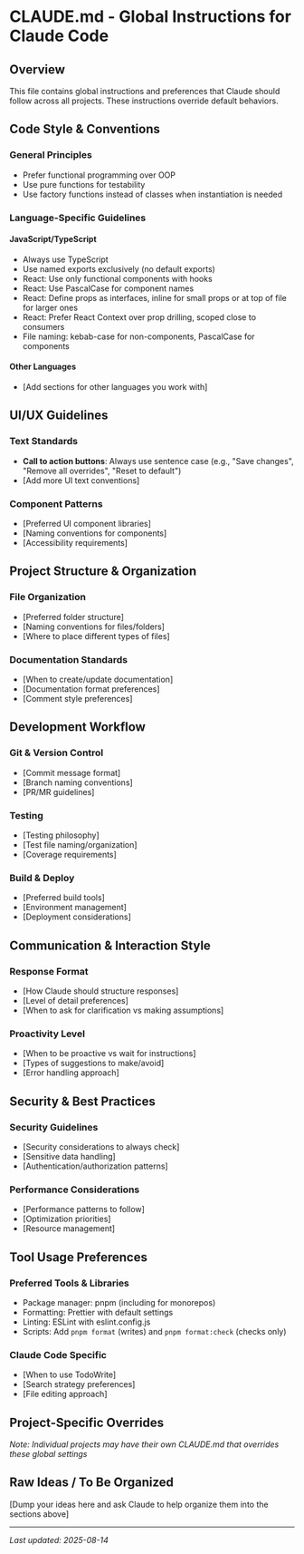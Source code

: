 # CLAUDE.md - Global Instructions for Claude Code

## Overview

This file contains global instructions and preferences that Claude should follow across all projects. These instructions override default behaviors.

## Code Style & Conventions

### General Principles

- Prefer functional programming over OOP
- Use pure functions for testability
- Use factory functions instead of classes when instantiation is needed

### Language-Specific Guidelines

#### JavaScript/TypeScript

- Always use TypeScript
- Use named exports exclusively (no default exports)
- React: Use only functional components with hooks
- React: Use PascalCase for component names
- React: Define props as interfaces, inline for small props or at top of file for larger ones
- React: Prefer React Context over prop drilling, scoped close to consumers
- File naming: kebab-case for non-components, PascalCase for components

#### Other Languages

- [Add sections for other languages you work with]

## UI/UX Guidelines

### Text Standards

- **Call to action buttons**: Always use sentence case (e.g.,
  "Save changes", "Remove all overrides", "Reset to default")
- [Add more UI text conventions]

### Component Patterns

- [Preferred UI component libraries]
- [Naming conventions for components]
- [Accessibility requirements]

## Project Structure & Organization

### File Organization

- [Preferred folder structure]
- [Naming conventions for files/folders]
- [Where to place different types of files]

### Documentation Standards

- [When to create/update documentation]
- [Documentation format preferences]
- [Comment style preferences]

## Development Workflow

### Git & Version Control

- [Commit message format]
- [Branch naming conventions]
- [PR/MR guidelines]

### Testing

- [Testing philosophy]
- [Test file naming/organization]
- [Coverage requirements]

### Build & Deploy

- [Preferred build tools]
- [Environment management]
- [Deployment considerations]

## Communication & Interaction Style

### Response Format

- [How Claude should structure responses]
- [Level of detail preferences]
- [When to ask for clarification vs making assumptions]

### Proactivity Level

- [When to be proactive vs wait for instructions]
- [Types of suggestions to make/avoid]
- [Error handling approach]

## Security & Best Practices

### Security Guidelines

- [Security considerations to always check]
- [Sensitive data handling]
- [Authentication/authorization patterns]

### Performance Considerations

- [Performance patterns to follow]
- [Optimization priorities]
- [Resource management]

## Tool Usage Preferences

### Preferred Tools & Libraries

- Package manager: pnpm (including for monorepos)
- Formatting: Prettier with default settings
- Linting: ESLint with eslint.config.js
- Scripts: Add `pnpm format` (writes) and `pnpm format:check` (checks only)

### Claude Code Specific

- [When to use TodoWrite]
- [Search strategy preferences]
- [File editing approach]

## Project-Specific Overrides

_Note: Individual projects may have their own CLAUDE.md that overrides these global settings_

## Raw Ideas / To Be Organized

[Dump your ideas here and ask Claude to help organize them into the sections above]

---

_Last updated: 2025-08-14_
